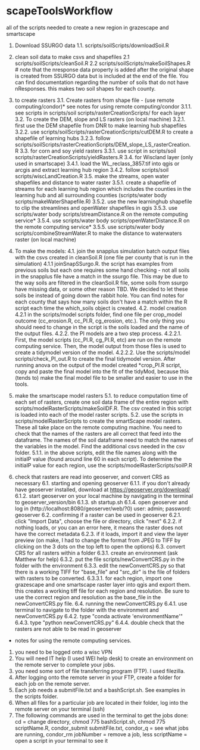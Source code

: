 # scapeToolsWorkflow
all of the scripts needed to create a new region in grazescape and smartscape

1. Download SSURGO data 
1.1. scripts/soilScripts/downloadSoil.R 

2. clean soil data to make csvs and shapefiles
2.1 scripts/soilScripts/cleanSoil.R 
2.2 scripts/soilScripts/makeSoilShapes.R # note that the nresponse data property is added after the original shape is created from SSURGO data but is included at the end of the file. You can find documentation regarding the number of soils that do not have nResponses. this makes two soil shapes for each county. 

3. to create rasters 
3.1. Create rasters from shape file - (use remote computing/condor)* see notes for using remote computing/condor
3.1.1. see scripts in scripts/soil scripts/rasterCreationScripts/ for each layer
3.2. To create the DEM, slope and LS rasters (on local machine)
3.2.1. first use the DEM shapefile from DNR to make learning hub shapefiles
3.2.2. use scripts/soilScripts/rasterCreationScripts/cutDEM.R to create a shapefile of learning hubs
3.2.3. follow scripts/soilScripts/rasterCreationScripts/DEM_slope_LS_rasterCreation.R 
3.3. for corn and soy yield rasters
3.3.1. use script in scripts/soil scripts/rasterCreationScripts/yieldRasters.R
3.4. for Wiscland layer (only used in smartscape)
3.4.1. load the WL_reclass_3857.tif into qgis or arcgis and extract learning hub region
3.4.2. follow scripts/soil scripts/wiscLandCreation.R
3.5. make the streams, open water shapefiles and distance to water raster
3.5.1. create a shapefile of streams for each learning hub region which includes the counties in the learning hub and all surrounding counties (scripts/water body scripts/makeWaterShapefile.R)
3.5.2. use the new learninghub shapefile to clip the streamlines and openWater shapefiles in qgis
3.5.3. use scripts/water body scripts/streamDistance.R on the remote computing service*
3.5.4. use scripts/water body scripts/openWaterDistance.R on the remote computing service*
3.5.5. use scripts/water body scripts/combineStreamWater.R to make the distance to waterwaters raster (on local machine)

4. To make the models:
4.1. join the snapplus simulation batch output files with the csvs created in cleanSoil.R (one file per county that is run in the simulation)
4.1.1 joinSnapSSurgo.R. the script has examples from previous soils but each one requires some hand checking - not all soils in the snapplus file have a match in the ssurgo file. This may be due to the way soils are filtered in the cleanSoil.R file, some soils from ssurgo have missing data, or some other reason TBD. We decided to let these soils be instead of going down the rabbit hole. You can find notes for each county that says how many soils don't have a match within the R script each time the which_soils object is created. 
4.2. model creation
4.2.1 in the scripts/model scripts folder, find one file per crop_model outcome (cc_erosion.R, cc_PI.R, cg_erosion, etc.). The only thing you should need to change in the script is the soils loaded and the name of the output files.
4.2.2. the PI models are a two step process. 
4.2.2.1. First, the model scripts (cc_PI.R, cg_PI.R, etc) are run on the remote computing service. Then, the model output from those files is used to create a tidymodel version of the model. 
4.2.2.2. Use the scripts/model scripts/check_PI_out.R to create the final tidymodel version. After running anova on the output of the model created *crop_PI.R script, copy and paste the final model into the fit of the tidyMod, because this (tends to) make the final model file to be smaller and easier to use in the tools. 

5. make the smartscape model rasters
5.1. to reduce computation time of each set of rasters, create one soil data frame of the entire region with scripts/modelRasterScripts/makeSoilDF.R. The csv created in this script is loaded into each of the model raster scripts.
5.2. use the scripts in scripts/modelRasterScripts to create the smartScape model rasters. These all take place on the remote computing machine. You need to check that the names of the rasters are all correct that feed into the dataframe. The names of the soil dataframe need to match the names of the variables in the model. Find the additional csvs needed in the csv folder.
5.1.1. in the above scripts, edit the file names along with the initialP value (found around line 60 in each script). To determine the initialP value for each region, use the scripts/modelRasterScripts/soilP.R

6. check that rasters are read into geoserver, and convert CRS as necessary
6.1. starting and opening geoserver
6.1.1. if you don't already have geoserver installed, download at https://geoserver.org/download/
6.1.2. start geoserver on your local machine by navigating in the terminal to geoserver_version/bin
6.1.3. sh startup.sh
6.1.4. open geoserver and log in (http://localhost:8080/geoserver/web/?0) user: admin; password: geoserver
6.2. confirming if a raster can be used in geoserver
6.2.1. click "Import Data", choose the file or directory, click "next"
6.2.2. if nothing loads, or you can an error here, it means the raster does not have the correct metadata
6.2.3. if it loads, import it and view the layer preview (on make, I had to change the format from JPEG to TIFF by clicking on the 3 dots on the top left to open the options)
6.3. convert CRS for all rasters within a folder
6.3.1. create an environment (ask Matthew for help)
6.3.2. put the file scripts/newConvertCRS.py in the folder with the environment
6.3.3. edit the newConvertCRS.py so that there is a working TIFF for "base_file" and "src_dir" is the file of folders with rasters to be converted.
6.3.3.1. for each region, import one grazescape and one smartscape raster layer into qgis and export them. this creates a working tiff file for each region and resolution. Be sure to use the correct region and resolution as the base_file in the newConvertCRS.py file.
6.4. running the newConvertCRS.py
6.4.1. use terminal to navigate to the folder with the environment and newConvertCRS.py
6.4.2. type "conda activate 'environmentName'"
6.4.3. type "python newConvertCRS.py"
6.4.4. double check that the rasters are not able to be read in geoserver


* notes for using the remote computing services. 
1. you need to be logged onto a wisc VPN
2. You will need IT help (I used WEI help desk) to create an environment on the remote server to complete your jobs.
3. you need some sort of file transferring program (FTP). I used filezilla. 
4. After logging onto the remote server in your FTP, create a folder for each job on the remote server.
5. Each job needs a submitFile.txt and a bashScript.sh. See examples in the scripts folder.
6. When all files for a particular job are located in their folder, log into the remote server on your terminal (ssh)
7. The following commands are used in the terminal to get the jobs done:
cd = change directory, chmod 775 bashScript.sh, chmod 775 scriptName.R, condor_submit submitFile.txt, condor_q = see what jobs are running, condor_rm jobNumber = remove a job, less scriptName = open a script in your terminal to see it

